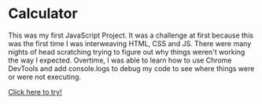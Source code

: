 # Calculator

This was my first JavaScript Project. It was a challenge at first because this was the first time I was interweaving HTML, CSS and JS. There were many nights of head scratching trying to figure out why things weren't working the way I expected. Overtime, I was able to learn how to use Chrome DevTools and add console.logs to debug my code to see where things were or were not executing. 

[Click here to try!](https://stanleyjh.github.io/Calculator/)
